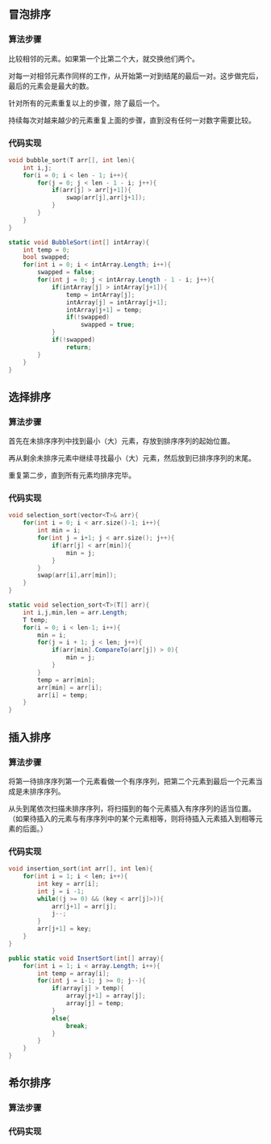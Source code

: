 ## 冒泡排序
### 算法步骤
比较相邻的元素。如果第一个比第二个大，就交换他们两个。

对每一对相邻元素作同样的工作，从开始第一对到结尾的最后一对。这步做完后，最后的元素会是最大的数。

针对所有的元素重复以上的步骤，除了最后一个。

持续每次对越来越少的元素重复上面的步骤，直到没有任何一对数字需要比较。
### 代码实现
```cpp
void bubble_sort(T arr[], int len){
    int i,j;
    for(i = 0; i < len - 1; i++){
        for(j = 0; j < len - 1 - i; j++){
            if(arr[j] > arr[j+1]){
                swap(arr[j],arr[j+1]);
            }
        }
    }
}
```
```cs
static void BubbleSort(int[] intArray){
    int temp = 0;
    bool swapped;
    for(int i = 0; i < intArray.Length; i++){
        swapped = false;
        for(int j = 0; j < intArray.Length - 1 - i; j++){
            if(intArray[j] > intArray[j+1]){
                temp = intArray[j];
                intArray[j] = intArray[j+1];
                intArray[j+1] = temp;
                if(!swapped)
                    swapped = true;
            }
            if(!swapped)
                return;
        }
    }
}
```

## 选择排序
### 算法步骤
首先在未排序序列中找到最小（大）元素，存放到排序序列的起始位置。

再从剩余未排序元素中继续寻找最小（大）元素，然后放到已排序序列的末尾。

重复第二步，直到所有元素均排序完毕。
### 代码实现
```cpp
void selection_sort(vector<T>& arr){
    for(int i = 0; i < arr.size()-1; i++){
        int min = i;
        for(int j = i+1; j < arr.size(); j++){
            if(arr[j] < arr[min]){
                min = j;
            }
        }
        swap(arr[i],arr[min]);
    }
}
```
```cs
static void selection_sort<T>(T[] arr){
    int i,j,min,len = arr.Length;
    T temp;
    for(i = 0; i < len-1; i++){
        min = i;
        for(j = i + 1; j < len; j++){
            if(arr[min].CompareTo(arr[j]) > 0){
                min = j;
            }
        }
        temp = arr[min];
        arr[min] = arr[i];
        arr[i] = temp;
    }
}
```

## 插入排序
### 算法步骤
将第一待排序序列第一个元素看做一个有序序列，把第二个元素到最后一个元素当成是未排序序列。

从头到尾依次扫描未排序序列，将扫描到的每个元素插入有序序列的适当位置。（如果待插入的元素与有序序列中的某个元素相等，则将待插入元素插入到相等元素的后面。）
### 代码实现
```cpp
void insertion_sort(int arr[], int len){
    for(int i = 1; i < len; i++){
        int key = arr[i];
        int j = i -1;
        while((j >= 0) && (key < arr[j]>)){
            arr[j+1] = arr[j];
            j--;
        }
        arr[j+1] = key;
    }
}
```
```cs
public static void InsertSort(int[] array){
    for(int i = 1; i < array.Length; i++){
        int temp = array[i];
        for(int j = i-1; j >= 0; j--){
            if(array[j] > temp){
                array[j+1] = array[j];
                array[j] = temp;
            }
            else{
                break;
            }
        }
    }
}
```

## 希尔排序
### 算法步骤

### 代码实现